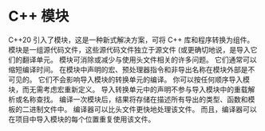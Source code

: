 # C++ 模块

C++20 引入了模块，这是一种新式解决方案，可将 C++ 库和程序转换为组件。 模块是一组源代码文件，这些源代码文件独立于源文件 (或更确切地说，是导入它们的翻译单元。 模块可消除或减少与使用头文件相关的许多问题。 它们通常可以缩短编译时间。 在模块中声明的宏、预处理器指令和非导出名称在模块外部是不可见的。 它们不会影响导入模块的转换单元的编译。 你可以按任何顺序导入模块，而无需考虑宏重新定义。 导入转换单元中的声明不参与导入模块中的重载解析或名称查找。 编译一次模块后，结果将存储在描述所有导出的类型、函数和模板的二进制文件中。 编译器可以比头文件更快地处理该文件。 而且，编译器可以在项目中导入模块的每个位置重复使用该文件。
